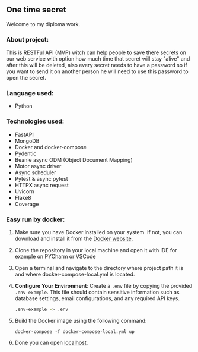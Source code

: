 ## One time secret

Welcome to my diploma work.

### About project:

This is RESTFul API (MVP) witch can help people to save there secrets
on our web service with option how much time that secret will stay "alive"
and after this will be deleted, also every secret needs to have a password
so if you want to send it on another person he will need to use this
password to open the secret.

### Language used:

- Python

### Technologies used:

- FastAPI
- MongoDB
- Docker and docker-compose
- Pydentic
- Beanie async ODM (Object Document Mapping)
- Motor async driver
- Async scheduler
- Pytest & async pytest
- HTTPX async request
- Uvicorn
- Flake8
- Coverage

### Easy run by docker:

1. Make sure you have Docker installed on your system. If not, you can download and install it from the [Docker website](https://www.docker.com/get-started).

2. Clone the repository in your local machine and open it with IDE for example on PYCharm or VSCode

3. Open a terminal and navigate to the directory where project path it is and where docker-compose-local.yml is located.

4. **Configure Your Environment**: Create a `.env` file by copying the provided `.env-example`. This file should contain sensitive information such as database settings, email configurations, and any required API keys.

    ```bash
    .env-example -> .env
    ```

5. Build the Docker image using the following command:
   ```shell
   docker-compose -f docker-compose-local.yml up

6. Done you can open [localhost](http://localhost:8000/).

